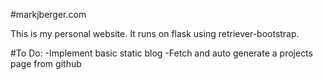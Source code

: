 #markjberger.com

This is my personal website. It runs on flask using retriever-bootstrap.

#To Do:
-Implement basic static blog
-Fetch and auto generate a projects page from github
